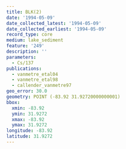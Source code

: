 ```yaml
---
title: BLK(2)
date: '1994-05-09'
date_collected_latest: '1994-05-09'
date_collected_earliest: '1994-05-09'
record_type: core
medium: lake_sediment
feature: '249'
description: ''
parameters:
  - Cs/137
publications:
  - vanmetre_etal04
  - vanmetre_etal98
  - callender_vanmetre97
geo_error: 30.0
geometry: POINT (-83.92 31.92720000000001)
bbox:
  xmin: -83.92
  ymin: 31.9272
  xmax: -83.92
  ymax: 31.9272
longitude: -83.92
latitude: 31.9272
---
```

